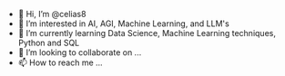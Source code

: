 - 👋 Hi, I’m @celias8
- 👀 I’m interested in AI, AGI, Machine Learning, and LLM's
- 🌱 I’m currently learning Data Science, Machine Learning techniques, Python and SQL
- 💞️ I’m looking to collaborate on ...
- 📫 How to reach me ...

<!---
celias8/celias8 is a ✨ special ✨ repository because its `README.md` (this file) appears on your GitHub profile.
You can click the Preview link to take a look at your changes.
--->
